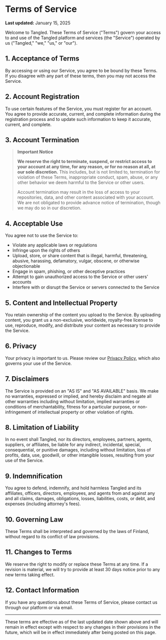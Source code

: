 # Terms of Service

**Last updated:** January 15, 2025

Welcome to Tangled. These Terms of Service ("Terms") govern your access
to and use of the Tangled platform and services (the "Service")
operated by us ("Tangled," "we," "us," or "our").

## 1. Acceptance of Terms

By accessing or using our Service, you agree to be bound by these Terms.
If you disagree with any part of these terms, then you may not access
the Service.

## 2. Account Registration

To use certain features of the Service, you must register for an
account. You agree to provide accurate, current, and complete
information during the registration process and to update such
information to keep it accurate, current, and complete.

## 3. Account Termination

> **Important Notice**
> 
> **We reserve the right to terminate, suspend, or restrict access to
> your account at any time, for any reason, or for no reason at all, at
> our sole discretion.** This includes, but is not limited to,
> termination for violation of these Terms, inappropriate conduct, spam,
> abuse, or any other behavior we deem harmful to the Service or other
> users.
> 
> Account termination may result in the loss of access to your
> repositories, data, and other content associated with your account. We
> are not obligated to provide advance notice of termination, though we
> may do so in our discretion.

## 4. Acceptable Use

You agree not to use the Service to:

- Violate any applicable laws or regulations
- Infringe upon the rights of others
- Upload, store, or share content that is illegal, harmful, threatening,
  abusive, harassing, defamatory, vulgar, obscene, or otherwise
  objectionable
- Engage in spam, phishing, or other deceptive practices
- Attempt to gain unauthorized access to the Service or other users'
  accounts
- Interfere with or disrupt the Service or servers connected to the
  Service

## 5. Content and Intellectual Property

You retain ownership of the content you upload to the Service. By
uploading content, you grant us a non-exclusive, worldwide, royalty-free
license to use, reproduce, modify, and distribute your content as
necessary to provide the Service.

## 6. Privacy

Your privacy is important to us. Please review our [Privacy
Policy](/privacy), which also governs your use of the Service.

## 7. Disclaimers

The Service is provided on an "AS IS" and "AS AVAILABLE" basis. We make
no warranties, expressed or implied, and hereby disclaim and negate all
other warranties including without limitation, implied warranties or
conditions of merchantability, fitness for a particular purpose, or
non-infringement of intellectual property or other violation of rights.

## 8. Limitation of Liability

In no event shall Tangled, nor its directors, employees, partners,
agents, suppliers, or affiliates, be liable for any indirect,
incidental, special, consequential, or punitive damages, including
without limitation, loss of profits, data, use, goodwill, or other
intangible losses, resulting from your use of the Service.

## 9. Indemnification

You agree to defend, indemnify, and hold harmless Tangled and its
affiliates, officers, directors, employees, and agents from and against
any and all claims, damages, obligations, losses, liabilities, costs,
or debt, and expenses (including attorney's fees).

## 10. Governing Law

These Terms shall be interpreted and governed by the laws of Finland,
without regard to its conflict of law provisions.

## 11. Changes to Terms

We reserve the right to modify or replace these Terms at any time. If a
revision is material, we will try to provide at least 30 days notice
prior to any new terms taking effect.

## 12. Contact Information

If you have any questions about these Terms of Service, please contact
us through our platform or via email.

---

These terms are effective as of the last updated date shown above and
will remain in effect except with respect to any changes in their
provisions in the future, which will be in effect immediately after
being posted on this page.